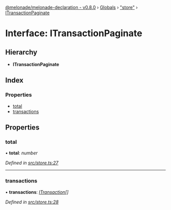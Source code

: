 [@melonade/melonade-declaration - v0.8.0](../README.md) › [Globals](../globals.md) › ["store"](../modules/_store_.md) › [ITransactionPaginate](_store_.itransactionpaginate.md)

# Interface: ITransactionPaginate

## Hierarchy

* **ITransactionPaginate**

## Index

### Properties

* [total](_store_.itransactionpaginate.md#total)
* [transactions](_store_.itransactionpaginate.md#transactions)

## Properties

###  total

• **total**: *number*

*Defined in [src/store.ts:27](https://github.com/devit-tel/melonade-declaration/blob/f3ec67f/src/store.ts#L27)*

___

###  transactions

• **transactions**: *[ITransaction](_transaction_.itransaction.md)[]*

*Defined in [src/store.ts:28](https://github.com/devit-tel/melonade-declaration/blob/f3ec67f/src/store.ts#L28)*
